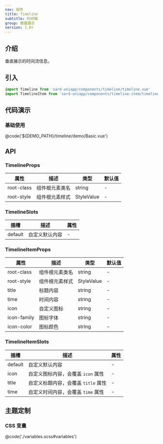 ```yaml
---
nav: 组件
title: Timeline
subtitle: 时间轴
group: 数据展示
version: 1.6+
---
```


## 介绍

垂直展示的时间流信息。

## 引入

```ts
import Timeline from 'sard-uniapp/components/timeline/timeline.vue'
import TimelineItem from 'sard-uniapp/components/timeline-item/timeline-item.vue'
```

## 代码演示

### 基础使用

@code('${DEMO_PATH}/timeline/demo/Basic.vue')

## API

### TimelineProps

| 属性       | 描述           | 类型       | 默认值 |
| ---------- | -------------- | ---------- | ------ |
| root-class | 组件根元素类名 | string     | -      |
| root-style | 组件根元素样式 | StyleValue | -      |

### TimelineSlots

| 插槽    | 描述           | 属性 |
| ------- | -------------- | ---- |
| default | 自定义默认内容 | -    |

### TimelineItemProps

| 属性        | 描述           | 类型       | 默认值 |
| ----------- | -------------- | ---------- | ------ |
| root-class  | 组件根元素类名 | string     | -      |
| root-style  | 组件根元素样式 | StyleValue | -      |
| title       | 标题内容       | string     | -      |
| time        | 时间内容       | string     | -      |
| icon        | 自定义图标     | string     | -      |
| icon-family | 图标字体       | string     | -      |
| icon-color  | 图标颜色       | string     | -      |

### TimelineItemSlots

| 插槽    | 描述                                | 属性 |
| ------- | ----------------------------------- | ---- |
| default | 自定义默认内容                      | -    |
| icon    | 自定义图标内容，会覆盖 `icon` 属性  | -    |
| title   | 自定义标题内容，会覆盖 `title` 属性 | -    |
| time    | 自定义时间内容，会覆盖 `time` 属性  | -    |

## 主题定制

### CSS 变量

@code('./variables.scss#variables')
